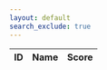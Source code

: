 ```yaml
---
layout: default
search_exclude: true
---  
```


<script>
// Make a GET request to the backend endpoint
fetch('http://localhost:8085/api/sort/speeds')
  .then(response => {
    // Check if the request was successful (status code 200)
    if (!response.ok) {
      throw new Error('Network response was not ok');
    }
    
    // Parse the JSON response
    return response.json();
  })
  .then(data => {
    // Access each item in the dictionary and store them as variables
    const bubbleSortSpeed = data.bubbleSort;
    const insertionSortSpeed = data.insertionSort;
    const mergeSortSpeed = data.mergeSort;
    const selectionSortSpeed = data.selectionSort;

    // Now you can use these variables as needed
    console.log('Bubble Sort Speed:', bubbleSortSpeed);
    console.log('Insertion Sort Speed:', insertionSortSpeed);
    console.log('Merge Sort Speed:', mergeSortSpeed);
    console.log('Selection Sort Speed:', selectionSortSpeed);
  })
  .catch(error => {
    console.error('Error fetching data:', error);
  });
</script>


<!-- Getting leaderboard data -->
<script>
  const resultContainer = document.getElementById("result");
  const leaderboardUrl = "http://localhost:8085/api/quizleaders/";
  const controller = new AbortController();
  const signal = controller.signal;

  async function fetchLeaderboard() {
    try {
      const response = await fetch(leaderboardUrl, {
        method: 'GET',
        signal: signal,
        mode: 'cors'
      });

      if (!response.ok) {
        throw new Error('Network response was not ok: ' + response.statusText);
      }

      const data = await response.json();
      data.forEach(row => addRow(row));
    } catch (error) {
      if (error.name === 'AbortError') {
        resultContainer.innerHTML += `<div>Error: Request timed out</div>`;
      } else {
        resultContainer.innerHTML += `<div>Error: Could not retrieve leaderboard data</div>`;
      }
    } 
  }

  function addRow(rowData) {
    const tr = document.createElement("tr");
    Object.values(rowData).forEach(val => {
      const td = document.createElement("td");
      td.textContent = val;
      tr.appendChild(td);
    });
    resultContainer.appendChild(tr);
  }

  document.addEventListener('DOMContentLoaded', fetchLeaderboard);
</script>


  <div>
    <section class="team1">
      <main id="content" class="main-content" role="main">
        <table id="stock">
          <thead>
            <tr>
              <th>ID</th>
              <th>Name</th>
              <th>Score</th>
            </tr>
          </thead>
          <tbody id="result">
          </tbody>
        </table>
      </main>
    </section>
  </div>